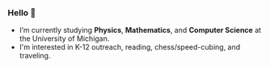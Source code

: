 ### Hello 👋
- I’m currently studying **Physics**, **Mathematics**, and **Computer Science** at the University of Michigan.
- I'm interested in K-12 outreach, reading, chess/speed-cubing, and traveling.
<!--
**zvonarek/zvonarek** is a ✨ _special_ ✨ repository because its `README.md` (this file) appears on your GitHub profile.

Here are some ideas to get you started:

- 🔭 I’m currently working on ...
- 🌱 I’m currently learning ...
- 👯 I’m looking to collaborate on ...
- 🤔 I’m looking for help with ...
- 💬 Ask me about ...
- 📫 How to reach me: ...
- 😄 Pronouns: ...
- ⚡ Fun fact: ...
-->
